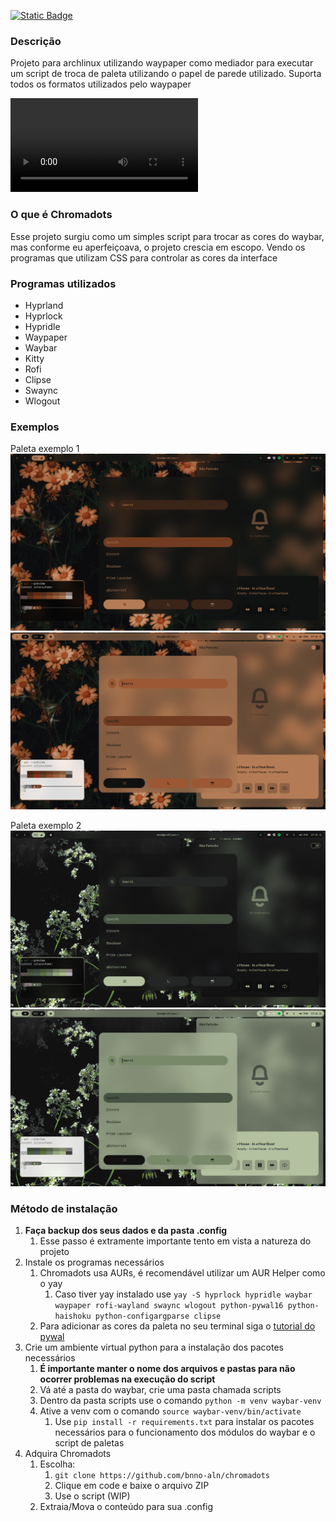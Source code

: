 [![Static Badge](https://img.shields.io/badge/lang-en--US-green)](https://github.com/bnno-aln/chromadots/blob/main/README.md)

### Descrição
Projeto para archlinux utilizando waypaper como mediador para executar um script de troca de paleta utilizando o papel de parede utilizado.
Suporta todos os formatos utilizados pelo waypaper

![](Assets/chromadots.mp4)

### O que é Chromadots
Esse projeto surgiu como um simples script para trocar as cores do waybar, mas conforme eu aperfeiçoava, o projeto crescia em escopo. Vendo os programas que utilizam CSS para controlar as cores da interface 

### Programas utilizados
- Hyprland
- Hyprlock
- Hypridle
- Waypaper
- Waybar
- Kitty
- Rofi
- Clipse
- Swaync
- Wlogout


### Exemplos
Paleta exemplo 1
![](Assets/Palette1_dark.png)
![](Assets/Palette1_light.png)

Paleta exemplo 2
![](Assets/Palette2_dark.png)
![](Assets/Palette2_light.png)

### Método de instalação
1. **Faça backup dos seus dados e da pasta .config**
	1. Esse passo é extramente importante tento em vista a natureza do projeto
2. Instale os programas necessários
	1. Chromadots usa AURs, é recomendável utilizar um AUR Helper como o yay
		1. Caso tiver yay instalado use `yay -S hyprlock hypridle waybar waypaper rofi-wayland swaync wlogout python-pywal16 python-haishoku python-configargparse clipse`
	2. Para adicionar as cores da paleta no seu terminal siga o [tutorial do pywal](https://github.com/eylles/pywal16/wiki/Getting-Started#applying-the-theme-to-new-terminals)
3. Crie um ambiente virtual python para a instalação dos pacotes necessários
	1. **É importante manter o nome dos arquivos e pastas para não ocorrer problemas na execução do script**
	2. Vá até a pasta do waybar, crie uma pasta chamada scripts
	3. Dentro da pasta scripts use o comando `python -m venv waybar-venv`
	4. Ative a venv com o comando `source waybar-venv/bin/activate`
		1. Use `pip install -r requirements.txt` para instalar os pacotes necessários para o funcionamento dos módulos do waybar e o script de paletas
4. Adquira Chromadots
	1. Escolha:
		1. `git clone https://github.com/bnno-aln/chromadots`
		2. Clique em code e baixe o arquivo ZIP
		3. Use o script (WIP)
	2. Extraia/Mova o conteúdo para sua .config
